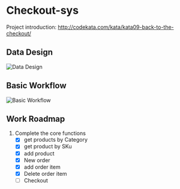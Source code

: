 # Checkout-sys

Project introduction:
http://codekata.com/kata/kata09-back-to-the-checkout/ 

## Data Design
![Data Design](https://github.com/AuryanZ/Checkout-sys/blob/feature/core-funcs/Imgs/ERD.png)

## Basic Workflow
![Basic Workflow](https://github.com/AuryanZ/Checkout-sys/blob/feature/core-funcs/Imgs/WorkFlow.png)

## Work Roadmap
1. Complete the core functions
    - [x] get products by Category
    - [x] get product by SKu
    - [x] add product
    - [x] New order
    - [x] add order item
    - [x] Delete order item
    - [ ] Checkout